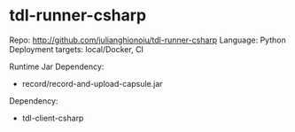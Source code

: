 # tdl-runner-csharp

Repo: http://github.com/julianghionoiu/tdl-runner-csharp
Language: Python
Deployment targets: local/Docker, CI

Runtime Jar Dependency:

- record/record-and-upload-capsule.jar

Dependency:

- tdl-client-csharp
